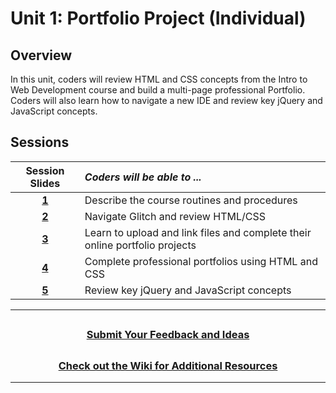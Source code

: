 # Unit 1: Portfolio Project (Individual)

## Overview

In this unit, coders will review HTML and CSS concepts from the Intro to Web Development course and build a multi-page professional Portfolio. Coders will also learn how to navigate a new IDE and review key jQuery and JavaScript concepts.

## Sessions

|                                               Session Slides                                                 | _Coders will be able to ..._                                                |
| :---------------------------------------------------------------------------: |:------|
| [**1**](https://docs.google.com/presentation/d/1C5wfSjlcYO0d_nzYA9pGkh3GZMhAbCRyFGmTzSace_8/edit?usp=sharing) | Describe the course routines and procedures        |
| [**2**](https://docs.google.com/presentation/d/1T0vULeDQkLl6mXzmCFIWk17_zbhGPIvkEC6nGesy4EE/edit?usp=sharing) | Navigate Glitch and review HTML/CSS     |
| [**3**](https://docs.google.com/presentation/d/1oJqA51xO7X_fn99J2_cUsjfOIn7bCBtSvnf8QTN-Pwk/edit?usp=sharing) | Learn to upload and link files and complete their online portfolio projects |
| [**4**](https://docs.google.com/presentation/d/1KdUF2U-oQRzc9dmWvX0Ke12198uJb5tA3Xp-mW0Mt8A/edit?usp=sharing) | Complete professional portfolios using HTML and CSS |
| [**5**](https://docs.google.com/presentation/d/1yK-aXKs27vYGUx08Xi_bTqfoKdOLBPE_kmJpMVx0dFk/edit?usp=sharing) | Review key jQuery and JavaScript concepts |

---
## <h3 align="center"><a href="https://docs.google.com/forms/d/e/1FAIpQLSc4oUNSthmU63TqlzUOOWd3buX3tGVIPRNDm0tsLB_nOONRLQ/viewform">Submit Your Feedback and Ideas</a></h3>

## <h3 align="center"><a href="https://github.com/itscodenation/curriculum-21-22/wiki">Check out the Wiki for Additional Resources</a></h3>

---
